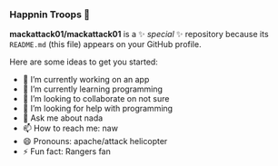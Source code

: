 ### Happnin Troops 🤞


**mackattack01/mackattack01** is a ✨ _special_ ✨ repository because its `README.md` (this file) appears on your GitHub profile.

Here are some ideas to get you started:

- 🔭 I’m currently working on an app
- 🌱 I’m currently learning programming 
- 👯 I’m looking to collaborate on not sure 
- 🤔 I’m looking for help with programming 
- 💬 Ask me about nada
- 📫 How to reach me: naw
- 😄 Pronouns: apache/attack helicopter
- ⚡ Fun fact: Rangers fan 

